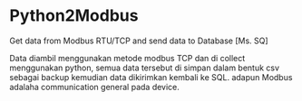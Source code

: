 # Python2Modbus
Get data from Modbus RTU/TCP and send data to Database [Ms. SQ]

Data diambil menggunakan metode modbus TCP dan di collect menggunakan python, semua data tersebut di simpan dalam bentuk csv sebagai backup kemudian data dikirimkan kembali ke SQL.
adapun Modbus adalaha communication general pada device.
